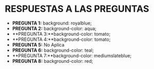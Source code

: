# RESPUESTAS A LAS PREGUNTAS

- **PREGUNTA 1:** background: royalblue;
 - **PREGUNTA 2:** background-color: aqua;
 - **PREGUNTA 3:**background-color: tomato;
 - **PREGUNTA 4:**background-color: tomato;
 - **PREGUNTA 5:** No Aplica
 - **PREGUNTA 6:** background-color: teal;
 - **PREGUNTA 7:**background-color: mediumslateblue;
 - **PREGUNTA 8:** background-color: red;
